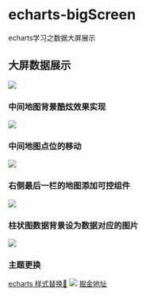 # echarts-bigScreen
echarts学习之数据大屏展示
## 大屏数据展示
![](https://github.com/xinsuan/echarts-bigScreen/blob/main/demo-images/%E5%A4%A7%E5%B1%8F%E6%95%B4%E4%BD%93.gif)
### 中间地图背景酷炫效果实现
![](https://github.com/xinsuan/echarts-bigScreen/blob/main/demo-images/%E4%B8%AD%E9%97%B4%E5%9C%B0%E5%9B%BE%E8%83%8C%E6%99%AF%E9%85%B7%E7%82%AB%E5%8E%9F%E7%90%86.gif)
### 中间地图点位的移动
![](https://github.com/xinsuan/echarts-bigScreen/blob/main/demo-images/%E4%B8%AD%E9%97%B4%E5%9C%B0%E5%9B%BE%E8%83%8C%E6%99%AF%E9%85%B7%E7%82%AB%E5%8E%9F%E7%90%86.gif)
### 右侧最后一栏的地图添加可控组件
![](https://github.com/xinsuan/echarts-bigScreen/blob/main/demo-images/%E5%9C%B0%E5%9B%BE%E6%B7%BB%E5%8A%A0%E5%8F%AF%E6%8E%A7%E7%BB%84%E4%BB%B6.gif)
### 柱状图数据背景设为数据对应的图片
![](https://github.com/xinsuan/echarts-bigScreen/blob/main/demo-images/%E5%9B%BE%E7%89%87%E4%BD%9C%E4%B8%BA%E6%95%B0%E6%8D%AE%E8%83%8C%E6%99%AF.jpg)
### 主题更换
[echarts 样式替换🔗](https://echarts.apache.org/zh/theme-builder.html)
![](https://github.com/xinsuan/echarts-bigScreen/blob/main/demo-images/%E6%9B%B4%E6%8D%A2%E6%A0%B7%E5%BC%8F%E5%90%8E%E5%A4%A7%E5%B1%8F.jpg)
[掘金地址](https://juejin.cn/post/6941286760227799054)

